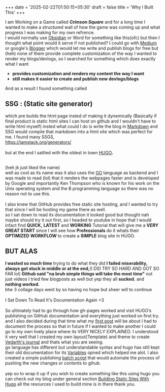 +++
date = '2025-02-22T01:50:15+05:30'
draft = false
title = 'Why I Built This'
+++

I am Working on a Game called ***Crimson Square*** and for a long time I wanted to make a structured wall of how the game was coming up and what progress I was making for my own refrence.  
I would normally use [Obsidian](https://obsidian.md/) or Word for something like this(ofc) but then I thought what point would it serve if not published? I could go with [Medium](https://medium.com/) or google's [Blogger](https://www.blogger.com/) which would let me write and publish blogs for free but (heh) none of them provide complete customization of the way I wanted to render my blogs/devlogs, so I searched for something which does exactly what I want

- **provides customization and renders my content the way I want**
- **still makes it easier to create and publish new devlogs/blogs**

And as a result I found something called  

## **SSG :  (Static site generator)**

which pre builds the html page insted of making it dynemically (Basically if final product is static html sites I can host on github and I wouldn't have to write html myself)
insted what could I do is write the blog in [Markdown](https://www.markdownguide.org/) and SSG would compile that markdown into a html site
which was perfect for me. I found many SSGS,  
<https://jamstack.org/generators/>  
&nbsp;  
but at the end I sattled with the oldest in town
[HUGO](https://gohugo.io/)**.**  
&nbsp;  

(heh jk just liked the name)  
well as cool as its name was it also uses the [GO](https://go.dev/) language as backend and I was made to read (lol) that it renders the webpages faster and is developed by Google and importantly Ken Thompson who is known for his work on the Unix operating system and the B programming language so there was no reason not to use this.  
&nbsp;  
I also knew that GitHub provides free static site hosting, and I wanted to try that since I will be hosting my game there as well.  
so I sat down to read its documentation it looked good but thought nah maybe should try it out first, so I headed to youtube in hope that I would infact find **QUICK,** **LATEST** and **WORKING** Tutorial that will give me a **VERY GREAT START** since I will see how **Professionals** do it whats their **OPTIMIZED** **WORKFLOW** to create a **SIMPLE** blog site in HUGO.
&nbsp;

## BUT ALAS
**I wasted so much time** trying to do what they did **I failed miserability,** **always got stuck in middle or at the end,**(I DID TRY SO HARD AND GOT SO FAR lol) **Github said "na bruh simple things will take the most time"** not just videos I tried few blogposts as well but yep they all **sucked.** and **nothing worked.**  
btw 3 collage days went by so having no hope but 
sheer will to continue  
&nbsp;  
I Sat Down To Read It's Documentation Again <3  
&nbsp;  
So ultimately had to go through how gh-pages worked and visit HUGO’s publishing on GitHub documentation and everything just worked on first try.
and I also decided during that time what my [first post](https://vedarthjoshi.github.io/journal/general/buildingstaticsiteswithhugo/) will be about I had to document the process so that in future if I wanted to make another I could go to my own lively place where its VERY NICELY EXPLAINED.  I understood it very well that I created my own layout(Template) and theme to create [Vedarth's journal](https://vedarthjoshi.github.io/journal/)
and thats what you are seeing.  
go language has different but understandable syntax and hugo has still kept their old documentation for its [Variables](https://gohugobrasil.netlify.app/variables/page/) opned which helped me alot.
I also created a simple publishing [batch script](https://github.com/vedarthjoshi/journal/blob/main/publish.bat) that would automate the process of pushing the new changes or contents to gihub.  
&nbsp;  
yep so to wrap it up if you wish to create something like this using hugo you can check out my blog under general section [Building Static Sites With Hugo](https://vedarthjoshi.github.io/journal/general/buildingstaticsiteswithhugo/) all the resources I used to build mine is in there thank you.
